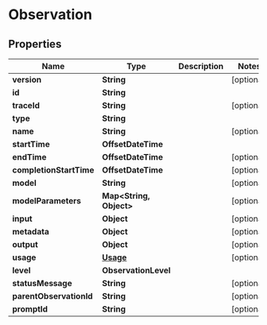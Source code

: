 

# Observation


## Properties

| Name | Type | Description | Notes |
|------------ | ------------- | ------------- | -------------|
|**version** | **String** |  |  [optional] |
|**id** | **String** |  |  |
|**traceId** | **String** |  |  [optional] |
|**type** | **String** |  |  |
|**name** | **String** |  |  [optional] |
|**startTime** | **OffsetDateTime** |  |  |
|**endTime** | **OffsetDateTime** |  |  [optional] |
|**completionStartTime** | **OffsetDateTime** |  |  [optional] |
|**model** | **String** |  |  [optional] |
|**modelParameters** | **Map&lt;String, Object&gt;** |  |  [optional] |
|**input** | **Object** |  |  [optional] |
|**metadata** | **Object** |  |  [optional] |
|**output** | **Object** |  |  [optional] |
|**usage** | [**Usage**](Usage.md) |  |  [optional] |
|**level** | **ObservationLevel** |  |  |
|**statusMessage** | **String** |  |  [optional] |
|**parentObservationId** | **String** |  |  [optional] |
|**promptId** | **String** |  |  [optional] |



